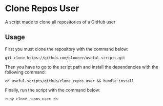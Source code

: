 # Clone Repos User

A script made to clone all repositories of a GitHub user

## Usage

First you must clone the repository with the command below:

```
git clone https://github.com/olooeez/useful-scripts.git
```

Then you have to go to the script path and install the dependencies with the following command:

```
cd useful-scripts/github/clone_repos_user && bundle install
```

Finally, run the script with the command below:

```
ruby clone_repos_user.rb
```
